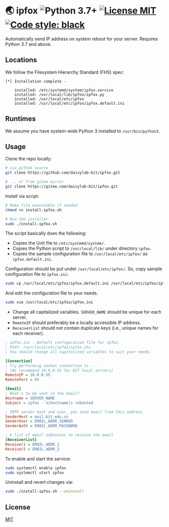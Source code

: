 # 🌏 ipfox ![Python 3.7+](https://img.shields.io/badge/python-3.7+-297ca0?logo=python&logoColor=white) [![License MIT](https://img.shields.io/github/license/daisylab-bit/ipfox)](./LICENSE) [![Code style: black](https://img.shields.io/badge/code%20style-black-000000.svg)](https://github.com/psf/black)

Automatically send IP address on system reboot for your server. Requires Python 3.7 and above.

## Locations

We follow the Filesystem Hierarchy Standard (FHS) spec:

```
[*] Installation complete -

    installed: /etc/systemd/system/ipfox.service
    installed: /usr/local/lib/ipfox/ipfox.py
    installed: /usr/local/etc/ipfox
    installed: /usr/local/etc/ipfox/ipfox.default.ini
```

## Runtimes

We assume you have system-wide Python 3 installed to `/usr/bin/python3`.

## Usage

Clone the repo locally:

```bash
# via github source
git clone https://github.com/daisylab-bit/ipfox.git

# ... or from gitee mirror
git clone https://gitee.com/daisylab-bit/ipfox.git
```

Install via script:

```bash
# Make file executable if needed
chmod +x install-ipfox.sh

# Run the installer
sudo ./install-ipfox.sh
```

The script basically does the following:

- Copies the Unit file to `/etc/systemd/system/`.
- Copies the Python script to `/usr/local/lib/` under directory `ipfox`.
- Copies the sample configuration file to `/usr/local/etc/ipfox/` as `ipfox.default.ini`.

Configuration should be put under `/usr/local/etc/ipfox/`. So, copy sample configuration file to `ipfox.ini`:

```bash
sudo cp /usr/local/etc/ipfox/ipfox.default.ini /usr/local/etc/ipfox/ipfox.ini
```

And edit the configuration file to your needs.

```bash
sudo vim /usr/local/etc/ipfox/ipfox.ini
```

- Change all capitalized variables. `SERVER_NAME` should be unique for each server.
- `RemoteIP` should preferably be a locally accessible IP address.
- `ReceiverList` should not contain duplicate keys (i.e., unique names for each receiver).

```ini
; ipfox.ini - Default configuration file for ipfox.
; Path: /usr/local/etc/ipfox/ipfox.ini
; You should change all capitalized variables to suit your needs.

[Connection]
; Try performing socket connection to ...
; (We recommend 10.0.0.55 for BIT local servers)
RemoteIP = 10.0.0.55
RemotePort = 80

[Email]
; What's to be sent in the email?
Hostname = SERVER_NAME
Subject = ipfox - %(hostname)s rebooted

; SMTP server host and user, you send email from this address
SenderHost = mail.bit.edu.cn
SenderUser = EMAIL_ADDR_SENDER
SenderAuth = EMAIL_ADDR_PASSWORD

; A list of email addresses to receive the email
[ReceiverList]
Receiver1 = EMAIL_ADDR_1
Receiver2 = EMAIL_ADDR_2
```

To enable and start the service:

```bash
sudo systemctl enable ipfox
sudo systemctl start ipfox
```

Uninstall and revert changes via:

```bash
sudo ./install-ipfox.sh --uninstall
```

## License

[MIT](./LICENSE)
